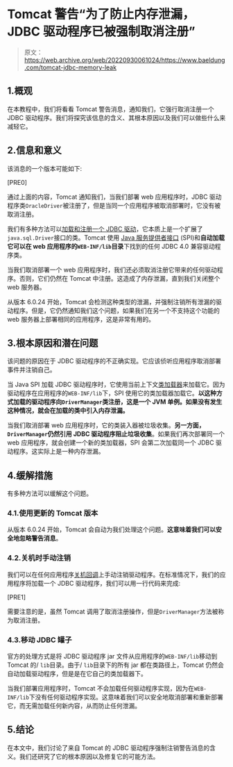 # Tomcat 警告“为了防止内存泄漏，JDBC 驱动程序已被强制取消注册”

> 原文：<https://web.archive.org/web/20220930061024/https://www.baeldung.com/tomcat-jdbc-memory-leak>

## 1.概观

在本教程中，我们将看看 Tomcat 警告消息，通知我们，它强行取消注册一个 JDBC 驱动程序。我们将探究该信息的含义、其根本原因以及我们可以做些什么来减轻它。

## 2.信息和意义

该消息的一个版本可能如下:

[PRE0]

通过上面的内容，Tomcat 通知我们，当我们部署 web 应用程序时，JDBC 驱动程序类`OracleDriver`被注册了，但是当同一个应用程序被取消部署时，它没有被取消注册。

我们有多种方法可以[加载和注册一个 JDBC 驱动](/web/20220813183430/https://www.baeldung.com/java-jdbc-loading-drivers)，它本质上是一个扩展了`java.sql.Driver`接口的类。Tomcat 使用 [Java 服务提供者接口](/web/20220813183430/https://www.baeldung.com/java-spi) (SPI)和**自动加载它可以在 web 应用程序的`WEB-INF/lib`目录**下找到的任何 JDBC 4.0 兼容驱动程序类。

当我们取消部署一个 web 应用程序时，我们还必须取消注册它带来的任何驱动程序。否则，它们仍然在 Tomcat 中注册。这造成了内存泄漏，直到我们关闭整个 web 服务器。

从版本 6.0.24 开始，Tomcat 会检测这种类型的泄漏，并强制注销所有泄漏的驱动程序。但是，它仍然通知我们这个问题，如果我们在另一个不支持这个功能的 web 服务器上部署相同的应用程序，这是非常有用的。

## 3.根本原因和潜在问题

该问题的原因在于 JDBC 驱动程序的不正确实现。它应该侦听应用程序取消部署事件并注销自己。

当 Java SPI 加载 JDBC 驱动程序时，它使用当前上下文[类加载器](/web/20220813183430/https://www.baeldung.com/java-classloaders)来加载它。因为驱动程序在应用程序的`WEB-INF/lib`下，SPI 使用它的类加载器加载它。**以这种方式加载的驱动程序向`DriverManager`类注册，这是一个 JVM 单例。如果没有发生这种情况，就会在加载的类中引入内存泄漏。**

当我们取消部署 web 应用程序时，它的类装入器被垃圾收集。**另一方面，`DriverManager`仍然引用 JDBC 驱动程序阻止垃圾收集**。如果我们再次部署同一个 web 应用程序，就会创建一个新的类加载器，SPI 会第二次加载同一个 JDBC 驱动程序。这实际上是一种内存泄漏。

## 4.缓解措施

有多种方法可以缓解这个问题。

### 4.1.使用更新的 Tomcat 版本

从版本 6.0.24 开始，Tomcat 会自动为我们处理这个问题。**这意味着我们可以安全地忽略警告消息**。

### 4.2.关机时手动注销

我们可以在任何应用程序[关机回调](/web/20220813183430/https://www.baeldung.com/spring-shutdown-callbacks)上手动注销驱动程序。在标准情况下，我们的应用程序将加载一个 JDBC 驱动程序，我们可以用一行代码来完成:

[PRE1]

需要注意的是，虽然 Tomcat 调用了取消注册操作，但是`DriverManager`方法被称为取消注册。

### 4.3.移动 JDBC 罐子

官方的处理方式是将 JDBC 驱动程序 jar 文件从应用程序的`WEB-INF/lib`移动到 Tomcat 的/ `lib`目录。由于/ `lib`目录下的所有 jar 都在类路径上，Tomcat 仍然会自动加载驱动程序，但是是在它自己的类加载器下。

当我们部署应用程序时，Tomcat 不会加载任何驱动程序实现，因为在`WEB-INF/lib`下没有任何驱动程序实现。这意味着我们可以安全地取消部署和重新部署它，而无需加载任何新内容，从而防止任何泄漏。

## 5.结论

在本文中，我们讨论了来自 Tomcat 的 JDBC 驱动程序强制注销警告消息的含义。我们还研究了它的根本原因以及修复它的可能方法。